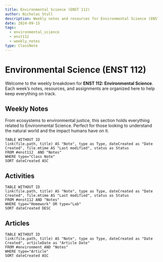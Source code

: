 ```yaml
---
title: Environmental Science (ENST 112)
author: Nicholas Stull
description: Weekly notes and resources for Environmental Science (ENST 112), covering class discussions and assignments.
date: 2024-09-15
tags:
  - environmental_science
  - enst112
  - weekly_notes
type: ClassNote
---
```


# Environmental Science (ENST 112)

Welcome to the weekly breakdown for **ENST 112: Environmental Science**. Each week’s notes, resources, and assignments are organized here to help keep everything on track.

## Weekly Notes
From ecosystems to environmental justice, this section holds everything related to Environmental Science. Perfect for those looking to understand the natural world and the impact humans have on it.

```dataview  
TABLE WITHOUT ID  
link(file.path, title) AS "Note", type as Type, dateCreated as "Date Created", file.mtime AS "Last modified", status as Status
FROM #enst112  AND "Notes"
WHERE type="Class Note"
SORT dateCreated ASC
```

## Activities

```dataview  
TABLE WITHOUT ID  
link(file.path, title) AS "Note", type as Type, dateCreated as "Date Created", file.mtime AS "Last modified", status as Status
FROM #enst112 AND "Notes"
WHERE type="Homework" OR type="Lab"
SORT dateCreated DESC
```

## Articles

```dataview  
TABLE WITHOUT ID  
link(file.path, title) AS "Note", type as Type, dateCreated as "Date Created", articleDate as "Article Date"
FROM #environment AND "Notes"
WHERE type="Article"
SORT dateCreated ASC
```
